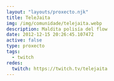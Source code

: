 ```yaml
---
layout: "layouts/proxecto.njk"
title: TeleJaita
img: /img/comunidade/telejaita.webp
description: Maldita polisía del flow
date: 2012-12-15 20:26:45.107472
active: false
type: proxecto
tags:
  - twitch
redes:
  twitch: https://twitch.tv/telejaita
---
```


